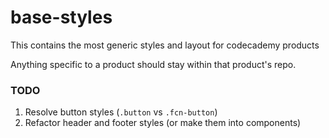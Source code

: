 # base-styles

This contains the most generic styles and layout for codecademy products

Anything specific to a product should stay within that product's repo.

### TODO

1. Resolve button styles (`.button` vs `.fcn-button`)
2. Refactor header and footer styles (or make them into components)
